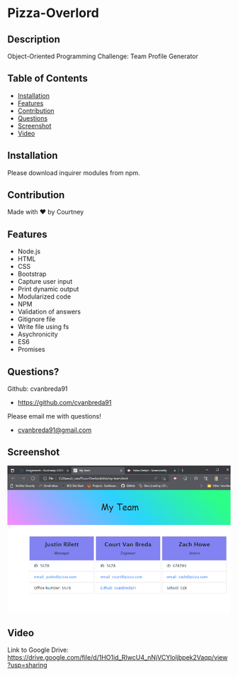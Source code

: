 # Pizza-Overlord

## Description
Object-Oriented Programming Challenge: Team Profile Generator

## Table of Contents
* [Installation](#installation)
* [Features](#features)
* [Contribution](#contribution)
* [Questions](#questions)
* [Screenshot](#screenshot)
* [Video](#video)

## Installation
Please download inquirer modules from npm.

## Contribution
Made with ❤️ by Courtney

## Features
* Node.js
* HTML
* CSS
* Bootstrap
* Capture user input
* Print dynamic output
* Modularized code
* NPM
* Validation of answers
* Gitignore file
* Write file using fs
* Asychronicity
* ES6
* Promises

## Questions?
Github: cvanbreda91
* https://github.com/cvanbreda91

Please email me with questions!
* cvanbreda91@gmail.com

## Screenshot
![website-image](https://github.com/cvanbreda91/Pizza-Overlord/blob/main/dist/assets/images/website.png?raw=true)

## Video
Link to Google Drive: https://drive.google.com/file/d/1HO1id_RIwcU4_nNjVCYloljbpek2Vaqp/view?usp=sharing
